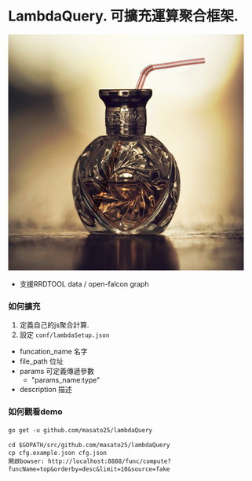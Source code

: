# LambdaQuery. 可擴充運算聚合框架.
![](./lambdaQuery.jpg)
* 支援RRDTOOL data / open-falcon graph
### 如何擴充
1. 定義自己的js聚合計算.
2. 設定 `conf/lambdaSetup.json`
  * funcation_name 名字
  * file_path 位址
  * params 可定義傳遞參數
    * "params_name:type"
  * description 描述

### 如何觀看demo
  `go get -u github.com/masato25/lambdaQuery`
```
cd $GOPATH/src/github.com/masato25/lambdaQuery
cp cfg.example.json cfg.json
開啟bowser: http://localhost:8888/func/compute?funcName=top&orderby=desc&limit=10&source=fake
```
